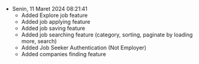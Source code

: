 - Senin, 11 Maret 2024 08:21:41
  - Added Explore job feature
  - Added job applying feature
  - Added job saving feature
  - Added job searching feature (category, sorting, paginate by loading more, search)
  - Added Job Seeker Authentication (Not Employer)
  - Added companies finding feature
